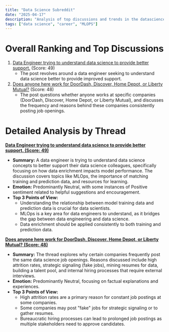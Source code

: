 ```yaml
---
title: "Data Science Subreddit"
date: "2025-04-17"
description: "Analysis of top discussions and trends in the datascience subreddit"
tags: ["data science", "career", "MLOPS"]
---
```


# Overall Ranking and Top Discussions
1.  [Data Engineer trying to understand data science to provide better support.](https://www.reddit.com/r/datascience/comments/1k0zcye/data_engineer_trying_to_understand_data_science/) (Score: 49)
    * The post revolves around a data engineer seeking to understand data science better to provide improved support.
2.  [Does anyone here work for DoorDash, Discover, Home Depot, or Liberty Mutual?](https://www.reddit.com/r/datascience/comments/1k0v0dc/does_anyone_here_work_for_doordash_discover_home/) (Score: 48)
    *  The post questions whether anyone works at specific companies (DoorDash, Discover, Home Depot, or Liberty Mutual), and discusses the frequency and reasons behind these companies consistently posting job openings.

# Detailed Analysis by Thread
**[Data Engineer trying to understand data science to provide better support. (Score: 49)](https://www.reddit.com/r/datascience/comments/1k0zcye/data_engineer_trying_to_understand_data_science/)**
*  **Summary:** A data engineer is trying to understand data science concepts to better support their data science colleagues, specifically focusing on how data enrichment impacts model performance. The discussion covers topics like MLOps, the importance of matching training and prediction data, and resources for learning.
*  **Emotion:** Predominantly Neutral, with some instances of Positive sentiment related to helpful suggestions and encouragement.
*  **Top 3 Points of View:**
    *   Understanding the relationship between model training data and prediction data is crucial for data scientists.
    *   MLOps is a key area for data engineers to understand, as it bridges the gap between data engineering and data science.
    *   Data enrichment should be applied consistently to both training and prediction data.

**[Does anyone here work for DoorDash, Discover, Home Depot, or Liberty Mutual? (Score: 48)](https://www.reddit.com/r/datascience/comments/1k0v0dc/does_anyone_here_work_for_doordash_discover_home/)**
*  **Summary:** The thread explores why certain companies frequently post the same data science job openings. Reasons discussed include high attrition rates, strategic signaling (fake jobs), mining resumes for data, building a talent pool, and internal hiring processes that require external interviews.
*  **Emotion:** Predominantly Neutral, focusing on factual explanations and experiences.
*  **Top 3 Points of View:**
    *   High attrition rates are a primary reason for constant job postings at some companies.
    *   Some companies may post "fake" jobs for strategic signaling or to gather resumes.
    *   Bureaucratic hiring processes can lead to prolonged job postings as multiple stakeholders need to approve candidates.
